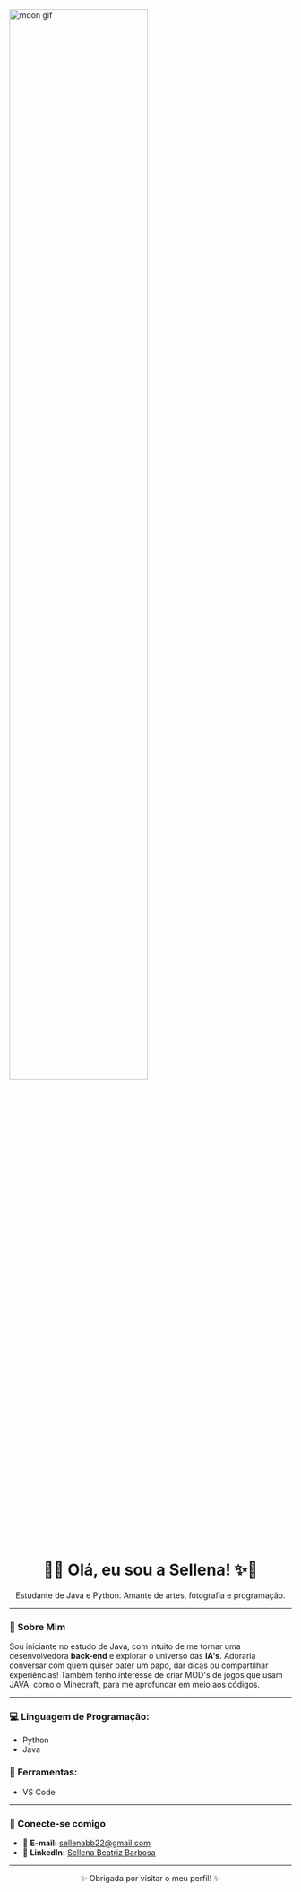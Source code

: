 <img src="https://tenor.com/kChVJEJvWrb.gif" alt="moon gif" width="70%">

<h1 align="center">🌙✨ Olá, eu sou a Sellena! ✨🌙</h1>

<p align="center">
  Estudante de Java e Python. Amante de artes, fotografia e programação. 
</p>

---

### 🌌 Sobre Mim

Sou iniciante no estudo de Java, com intuito de me tornar uma desenvolvedora **back-end** e explorar o universo das **IA's**. Adoraria conversar com quem quiser bater um papo, dar dicas ou compartilhar experiências!
Também tenho interesse de criar MOD's de jogos que usam JAVA, como o Minecraft, para me aprofundar em meio aos códigos.

---

### 💻 Linguagem de Programação:
- Python
- Java 

### 🔧 Ferramentas:
- VS Code

---

### 🌠 Conecte-se comigo

- 📧 **E-mail:** [sellenabb22@gmail.com](mailto:sellenabb22@gmail.com)
- 💼 **LinkedIn:** [Sellena Beatriz Barbosa](https://www.linkedin.com/in/sellena-beatriz-barbosa-32b032314/)

---

<p align="center">✨ Obrigada por visitar o meu perfil! ✨</p>
